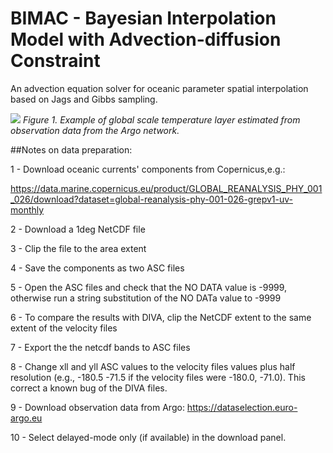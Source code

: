 # BIMAC - Bayesian Interpolation Model with Advection-diffusion Constraint
An advection equation solver for oceanic parameter spatial interpolation based on Jags and Gibbs sampling.

![](https://github.com/cybprojects65/JagsOceanicSpatialInterpolator/blob/main/global_scale_example.png)
*Figure 1. Example of global scale temperature layer estimated from observation data from the Argo network.* 

##Notes on data preparation:

1 - Download oceanic currents' components from Copernicus,e.g.:

https://data.marine.copernicus.eu/product/GLOBAL_REANALYSIS_PHY_001_026/download?dataset=global-reanalysis-phy-001-026-grepv1-uv-monthly

2 - Download a 1deg NetCDF file

3 - Clip the file to the area extent

4 - Save the components as two ASC files

5 - Open the ASC files and check that the NO DATA value is -9999, otherwise run a string substitution of the NO DATa value to -9999

6 - To compare the results with DIVA, clip the NetCDF extent to the same extent of the velocity files

7 - Export the the netcdf bands to ASC files

8 - Change xll and yll ASC values to the velocity files values plus half resolution (e.g., -180.5 -71.5 if the velocity files were -180.0, -71.0). This correct a known bug of the DIVA files.

9 - Download observation data from Argo: https://dataselection.euro-argo.eu

10 - Select delayed-mode only (if available) in the download panel.
